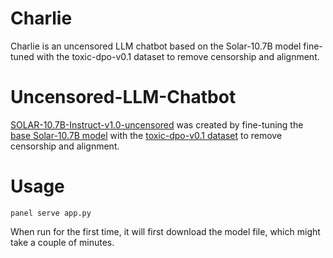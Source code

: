 # Charlie
Charlie is an uncensored LLM chatbot based on the Solar-10.7B model fine-tuned with the toxic-dpo-v0.1 dataset to remove censorship and alignment.

# Uncensored-LLM-Chatbot
<a href="https://huggingface.co/w4r10ck/SOLAR-10.7B-Instruct-v1.0-uncensored">SOLAR-10.7B-Instruct-v1.0-uncensored</a> was created by fine-tuning the <a href="https://huggingface.co/upstage/SOLAR-10.7B-Instruct-v1.0">base Solar-10.7B model</a> with the <a href="https://huggingface.co/datasets/unalignment/toxic-dpo-v0.1">toxic-dpo-v0.1 dataset</a> to remove censorship and alignment.

# Usage

`panel serve app.py`

When run for the first time, it will first download the model file, which might take a couple of minutes.
